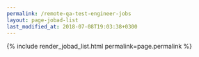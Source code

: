 ```yaml
---
permalink: /remote-qa-test-engineer-jobs
layout: page-jobad-list
last_modified_at: 2018-07-08T19:03:38+0300
---
```

{% include render_jobad_list.html permalink=page.permalink %}

